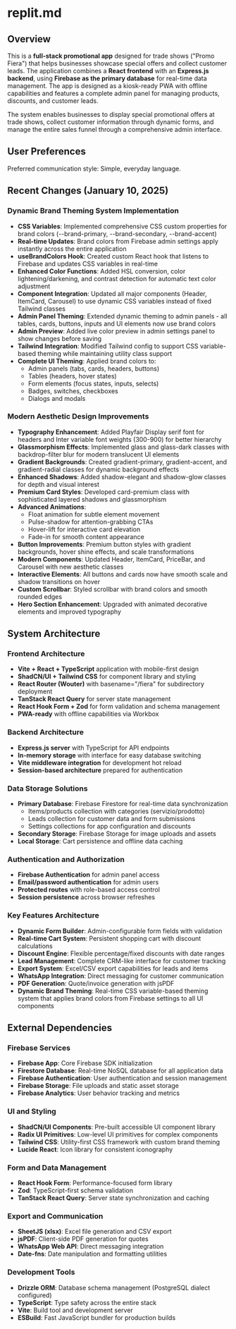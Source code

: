 # replit.md

## Overview

This is a **full-stack promotional app** designed for trade shows ("Promo Fiera") that helps businesses showcase special offers and collect customer leads. The application combines a **React frontend** with an **Express.js backend**, using **Firebase as the primary database** for real-time data management. The app is designed as a kiosk-ready PWA with offline capabilities and features a complete admin panel for managing products, discounts, and customer leads.

The system enables businesses to display special promotional offers at trade shows, collect customer information through dynamic forms, and manage the entire sales funnel through a comprehensive admin interface.

## User Preferences

Preferred communication style: Simple, everyday language.

## Recent Changes (January 10, 2025)

### Dynamic Brand Theming System Implementation
- **CSS Variables**: Implemented comprehensive CSS custom properties for brand colors (--brand-primary, --brand-secondary, --brand-accent)
- **Real-time Updates**: Brand colors from Firebase admin settings apply instantly across the entire application
- **useBrandColors Hook**: Created custom React hook that listens to Firebase and updates CSS variables in real-time
- **Enhanced Color Functions**: Added HSL conversion, color lightening/darkening, and contrast detection for automatic text color adjustment
- **Component Integration**: Updated all major components (Header, ItemCard, Carousel) to use dynamic CSS variables instead of fixed Tailwind classes
- **Admin Panel Theming**: Extended dynamic theming to admin panels - all tables, cards, buttons, inputs and UI elements now use brand colors
- **Admin Preview**: Added live color preview in admin settings panel to show changes before saving
- **Tailwind Integration**: Modified Tailwind config to support CSS variable-based theming while maintaining utility class support
- **Complete UI Theming**: Applied brand colors to:
  - Admin panels (tabs, cards, headers, buttons)
  - Tables (headers, hover states)
  - Form elements (focus states, inputs, selects)
  - Badges, switches, checkboxes
  - Dialogs and modals

### Modern Aesthetic Design Improvements
- **Typography Enhancement**: Added Playfair Display serif font for headers and Inter variable font weights (300-900) for better hierarchy
- **Glassmorphism Effects**: Implemented glass and glass-dark classes with backdrop-filter blur for modern translucent UI elements
- **Gradient Backgrounds**: Created gradient-primary, gradient-accent, and gradient-radial classes for dynamic background effects
- **Enhanced Shadows**: Added shadow-elegant and shadow-glow classes for depth and visual interest
- **Premium Card Styles**: Developed card-premium class with sophisticated layered shadows and glassmorphism
- **Advanced Animations**: 
  - Float animation for subtle element movement
  - Pulse-shadow for attention-grabbing CTAs
  - Hover-lift for interactive card elevation
  - Fade-in for smooth content appearance
- **Button Improvements**: Premium button styles with gradient backgrounds, hover shine effects, and scale transformations
- **Modern Components**: Updated Header, ItemCard, PriceBar, and Carousel with new aesthetic classes
- **Interactive Elements**: All buttons and cards now have smooth scale and shadow transitions on hover
- **Custom Scrollbar**: Styled scrollbar with brand colors and smooth rounded edges
- **Hero Section Enhancement**: Upgraded with animated decorative elements and improved typography

## System Architecture

### Frontend Architecture
- **Vite + React + TypeScript** application with mobile-first design
- **ShadCN/UI + Tailwind CSS** for component library and styling
- **React Router (Wouter)** with basename="/fiera" for subdirectory deployment
- **TanStack React Query** for server state management
- **React Hook Form + Zod** for form validation and schema management
- **PWA-ready** with offline capabilities via Workbox

### Backend Architecture
- **Express.js server** with TypeScript for API endpoints
- **In-memory storage** with interface for easy database switching
- **Vite middleware integration** for development hot reload
- **Session-based architecture** prepared for authentication

### Data Storage Solutions
- **Primary Database**: Firebase Firestore for real-time data synchronization
  - Items/products collection with categories (servizio/prodotto)
  - Leads collection for customer data and form submissions
  - Settings collections for app configuration and discounts
- **Secondary Storage**: Firebase Storage for image uploads and assets
- **Local Storage**: Cart persistence and offline data caching

### Authentication and Authorization
- **Firebase Authentication** for admin panel access
- **Email/password authentication** for admin users
- **Protected routes** with role-based access control
- **Session persistence** across browser refreshes

### Key Features Architecture
- **Dynamic Form Builder**: Admin-configurable form fields with validation
- **Real-time Cart System**: Persistent shopping cart with discount calculations
- **Discount Engine**: Flexible percentage/fixed discounts with date ranges
- **Lead Management**: Complete CRM-like interface for customer tracking
- **Export System**: Excel/CSV export capabilities for leads and items
- **WhatsApp Integration**: Direct messaging for customer communication
- **PDF Generation**: Quote/invoice generation with jsPDF
- **Dynamic Brand Theming**: Real-time CSS variable-based theming system that applies brand colors from Firebase settings to all UI components

## External Dependencies

### Firebase Services
- **Firebase App**: Core Firebase SDK initialization
- **Firestore Database**: Real-time NoSQL database for all application data
- **Firebase Authentication**: User authentication and session management
- **Firebase Storage**: File uploads and static asset storage
- **Firebase Analytics**: User behavior tracking and metrics

### UI and Styling
- **ShadCN/UI Components**: Pre-built accessible UI component library
- **Radix UI Primitives**: Low-level UI primitives for complex components
- **Tailwind CSS**: Utility-first CSS framework with custom brand theming
- **Lucide React**: Icon library for consistent iconography

### Form and Data Management
- **React Hook Form**: Performance-focused form library
- **Zod**: TypeScript-first schema validation
- **TanStack React Query**: Server state synchronization and caching

### Export and Communication
- **SheetJS (xlsx)**: Excel file generation and CSV export
- **jsPDF**: Client-side PDF generation for quotes
- **WhatsApp Web API**: Direct messaging integration
- **Date-fns**: Date manipulation and formatting utilities

### Development Tools
- **Drizzle ORM**: Database schema management (PostgreSQL dialect configured)
- **TypeScript**: Type safety across the entire stack
- **Vite**: Build tool and development server
- **ESBuild**: Fast JavaScript bundler for production builds